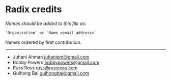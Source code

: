 Radix credits
=============

*Names should be added to this file as:*

	`Organization` or `Name <email address>`

Names ordered by first contribution.

* * *

* Juhani Ahman <juhanipm@gmail.com>
* Bobby Powers <bobbypowers@gmail.com>
* Russ Ross <russ@russross.com>
* Guihong Bai  <guihongbai@gmail.com>

